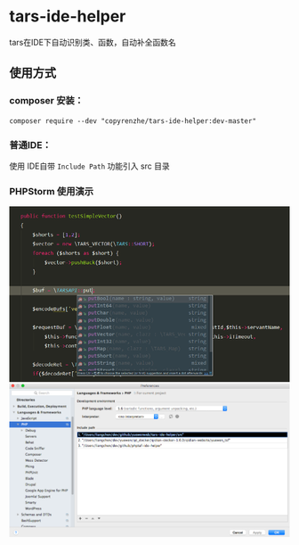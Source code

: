 tars-ide-helper
====================

tars在IDE下自动识别类、函数，自动补全函数名

## 使用方式
### composer 安装：

    composer require --dev "copyrenzhe/tars-ide-helper:dev-master"


### 普通IDE：

使用 IDE自带 ``Include Path`` 功能引入 src 目录

### PHPStorm 使用演示
![demo1](./imgs/1.png "demo1")
![demo2](./imgs/2.png "demo2")